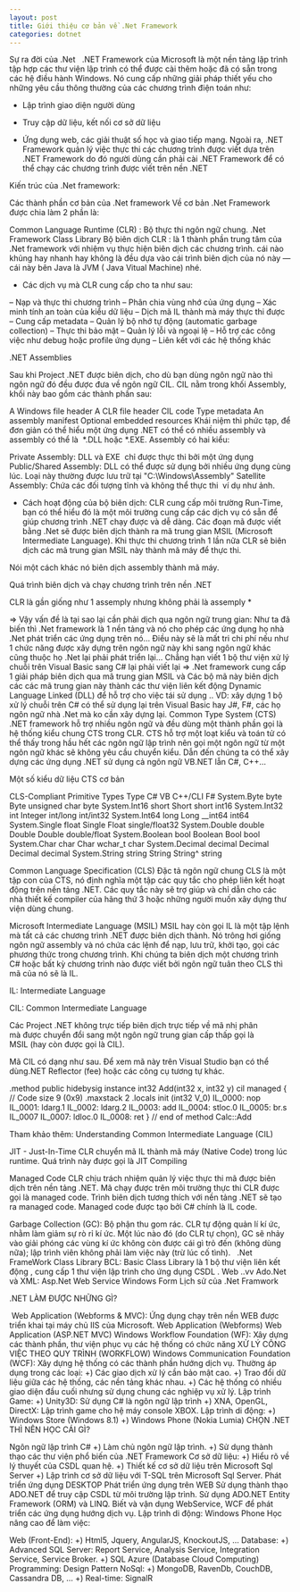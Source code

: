 ```yaml
---
layout: post
title: Giới thiệu cơ bản về .Net Framework
categories: dotnet
---
```

Sự ra đời của .Net  
.NET Framework của Microsoft là một nền tảng lập trình tập hợp các thư viện lập trình có thể được cài thêm hoặc đã có sẵn trong các hệ điều hành Windows. Nó cung cấp những giải pháp thiết yếu cho những yêu cầu thông thường của các chương trình điện toán như:
- Lập trình giao diện người dùng

- Truy cập dữ liệu, kết nối cơ sở dữ liệu

- Ứng dụng web, các giải thuật số học và giao tiếp mạng.
Ngoài ra, .NET Framework quản lý việc thực thi các chương trình được viết dựa trên .NET Framework do đó người dùng cần phải cài .NET Framework để có thể chạy các chương trình được viết trên nền .NET

Kiến trúc của .Net framework:


Các thành phần cơ bản của .Net framework
Về cơ bản .Net Framework được chia làm 2 phần là:

Common Language Runtime (CLR) : Bộ thực thi ngôn ngữ chung.
.Net Framework Class Library
Bộ biên dịch CLR : là 1 thành phần trung tâm của .Net framework với nhiệm vụ thực hiện biên dịch các chương trình. cái nào khủng hay nhanh hay không là đều dựa vào cái trình biên dịch của nó này — cái này bên Java là JVM ( Java Vitual Machine) nhé.



+ Các dịch vụ mà CLR cung cấp cho ta như sau:

– Nạp và thực thi chương trình
– Phân chia vùng nhớ của ứng dụng
– Xác minh tính an toàn của kiểu dữ liệu
– Dịch mã IL thành mà máy thực thi được
– Cung cấp metadata
– Quản lý bộ nhớ tự động (automatic garbage collection)
– Thực thi bảo mật
– Quản lý lỗi và ngoại lệ
– Hỗ trợ các công việc như debug hoặc profile ứng dụng
– Liên kết với các hệ thống khác



.NET Assemblies


Sau khi Project .NET được biên dịch, cho dù bạn dùng ngôn ngữ nào thì ngôn ngữ đó đều được đưa về ngôn ngữ CIL. CIL nằm trong khối Assembly, khối này bao gồm các thành phần sau:

A Windows file header
A CLR file header
CIL code
Type metadata
An assembly manifest
Optional embedded resources
Khái niệm thì phức tạp, để đơn giản có thể hiểu một ứng dụng .NET có thể có nhiều assembly và assembly có thể là  *.DLL hoặc *.EXE. Assembly có hai kiểu:

Private Assembly: DLL và EXE  chỉ được thực thi bởi một ứng dụng
Public/Shared Assembly: DLL có thể được sử dụng bởi nhiều ứng dụng cùng lúc. Loại này thường được lưu trữ tại "C:\Windows\Assembly"
Satellite Assembly: Chứa các đối tượng tĩnh và không thể thực thi  ví dụ như ảnh.


+ Cách hoạt động của bộ biên dịch: CLR cung cấp môi trường Run-Time, bạn có thể hiểu đó là một môi trường cung cấp các dịch vụ có sẵn để giúp chương trình .NET chạy được và dễ dàng.
Các đoạn mã được viết bằng .Net sẽ được biên dịch thành ra mã trung gian MSIL (Microsoft Intermediate Language). Khi thực thi chương trình 1 lần nữa CLR sẽ biên dịch các mã trung gian MSIL này thành mã máy để thực thi.

Nói một cách khác nó biên dịch assembly thành mã máy. 



Quá trình biên dịch và chạy chương trình trên nền .NET


















CLR là gần giống như 1 assemply nhưng không phải là assemply *

=> Vậy vấn đề là tại sao lại cần phải dịch qua ngôn ngữ trung gian: Như ta đã biến thì .Net framework là 1 nền tảng và nó cho phép các ứng dụng họ nhà .Net phát triển các ứng dụng trên nó… Điều này sẽ là mất tri chi phí nếu như 1 chức năng được xây dựng trên ngôn ngữ này khi sang ngôn ngữ khác cũng thuộc họ .Net lại phải phát triển lại… Chẳng hạn viết 1 bộ thư viện xử lý chuỗi trên Visual Basic sang C# lại phải viết lại => .Net framework cung cấp 1 giải pháp biên dịch qua mã trung gian MSIL và Các bộ mã này biên dịch các các mã trung gian này thành các thư viện liên kết động Dynamic Language Linked (DLL) để hỗ trợ cho việc tái sử dụng ..
VD: xây dựng 1 bộ xử lý chuỗi trên C# có thể sử dụng lại trên Visual Basic hay J#, F#, các họ ngôn ngữ nhà .Net mà ko cần xây dựng lại.
Common Type System (CTS)
.NET framework hỗ trợ nhiều ngôn ngữ và đều dùng một thành phần gọi là hệ thống kiểu chung CTS trong CLR. CTS hỗ trợ một loạt kiểu và toán tử có thể thấy trong hầu hết các ngôn ngữ lập trình nên gọi một ngôn ngữ từ một ngôn ngữ khác sẽ không yêu cầu chuyển kiểu. Dẫn đến chúng ta có thể xây dựng các ứng dụng .NET sử dụng cả ngôn ngữ VB.NET lẫn C#, C++…



Một số kiểu dữ liệu CTS cơ bản

CLS-Compliant Primitive Types
Type	C#	VB	C++/CLI	F#
System.Byte	byte	Byte	unsigned char	byte
System.Int16	short	Short	short	int16
System.Int32	int	Integer	int/long	int/int32
System.Int64	long	Long	__int64	int64
System.Single	float	Single	Float	single/float32
System.Double	double	Double	Double	double/float
System.Boolean	bool	Boolean	Bool	bool
System.Char	char	Char	wchar_t	char
System.Decimal	decimal	Decimal	Decimal	decimal
System.String	string	String	String^	string


Common Language Specification (CLS)
Đặc tả ngôn ngữ chung CLS là một tập con của CTS, nó định nghĩa một tập các quy tắc cho phép liên kết hoạt động trên nền tảng .NET. Các quy tắc này sẽ trợ giúp và chỉ dẫn cho các nhà thiết kế compiler của hãng thứ 3 hoặc những người muốn xây dựng thư viện dùng chung.



Microsoft Intermediate Language (MSIL)
MSIL hay còn gọi IL là một tập lệnh mà tất cả các chương trình .NET được biên dịch thành. Nó trông hơi giống ngôn ngữ assembly và nó chứa các lệnh để nạp, lưu trữ, khởi tạo, gọi các phương thức trong chương trình. Khi chúng ta biên dịch một chương trình C# hoặc bất kỳ chương trình nào được viết bởi ngôn ngữ tuân theo CLS thì mã của nó sẽ là IL.

IL: Intermediate Language

CIL: Common Intermediate Language

Các Project .NET không trực tiếp biên dịch trực tiếp về mã nhị phân mà được chuyển đổi sang một ngôn ngữ trung gian cấp thấp gọi là MSIL (hay còn được gọi là CIL).

Mã CIL có dạng như sau. Để xem mã này trên Visual Studio bạn có thể dùng.NET Reflector (fee) hoặc các công cụ tương tự khác.

.method public hidebysig instance int32 Add(int32 x,
int32 y) cil managed
{
// Code size 9 (0x9)
.maxstack 2
.locals init (int32 V_0)
IL_0000: nop
IL_0001: ldarg.1
IL_0002: ldarg.2
IL_0003: add
IL_0004: stloc.0
IL_0005: br.s IL_0007
IL_0007: ldloc.0
IL_0008: ret
} // end of method Calc::Add

Tham khảo thêm: Understanding Common Intermediate Language (CIL)





JIT - Just-In-Time
CLR chuyển mã IL thành mã máy (Native Code) trong lúc runtime. Quá trình này được gọi là JIT Compiling

Managed Code
CLR chịu trách nhiệm quản lý việc thực thi mã được biên dịch trên nền tảng .NET. Mã chạy được trên môi trường thực thi CLR được gọi là managed code. Trình biên dịch tương thích với nền tảng .NET sẽ tạo ra managed code. Managed code được tạo bởi C# chính là IL code.

Garbage Collection (GC): Bộ phận thu gom rác.
CLR tự động quản lí kí ức, nhằm làm giảm sự rò rỉ kí ức. Một lúc nào đó (do CLR tự chọn), GC sẽ nhảy vào giải phóng các vùng kí ức không còn được cái gì trỏ đến (không dùng nữa); lập trình viên không phải làm việc này (trừ lúc cố tình).
 
.Net FrameWork Class Library
BCL: Basic Class Library là 1 bộ thư viện liên kết động , cung cấp 1 thư viện lập trình cho ứng dụng CSDL . Web ..vv
Ado.Net và XML:
Asp.Net
Web Service
Windows Form
Lịch sử của .Net Framwork





.NET LÀM ĐƯỢC NHỮNG GÌ?

 Web Application (Webforms & MVC): Ứng dụng chạy trên nền WEB được triển khai tại máy chủ IIS của Microsoft.
Web Application (Webforms)
Web Application (ASP.NET MVC)
Windows Workflow Foundation (WF): Xây dựng các thành phần, thư viện phục vụ các hệ thống có chức năng XỬ LÝ CÔNG VIỆC THEO QUY TRÌNH (WORKFLOW)
Windows Communication Foundation (WCF): Xây
dựng hệ thống có các thành phần hướng dịch vụ. Thường áp dụng trong các loại:
+) Các giao dịch xử lý cần bảo mật cao.
+) Trao đổi dữ liệu giữa các hệ thống, các nền tảng khác
nhau.
+) Các hệ thống có nhiều giao diện đầu cuối nhưng sử dụng
chung các nghiệp vụ xử lý.
Lập trình Game:
+) Unity3D: Sử dụng C# là ngôn ngữ lập trình
+) XNA, OpenGL, DirectX: Lập trình game cho hệ máy
console XBOX.
Lập trình di động:
+) Windows Store (Windows 8.1)
+) Windows Phone (Nokia Lumia)
CHỌN .NET THÌ NÊN HỌC CÁI GÌ?

Ngôn ngữ lập trình C#
+) Làm chủ ngôn ngữ lập trình.
+) Sử dụng thành thạo các thư viện phổ biến của .NET Framework
Cơ sở dữ liệu:
+) Hiểu rõ về lý thuyết của CSDL quan hệ.
+) Thiết kế cơ sở dữ liệu trên Microsoft Sql Server
+) Lập trình cơ sở dữ liệu với T-SQL trên Microsoft Sql
Server.
Phát triển ứng dụng DESKTOP
Phát triển ứng dụng trên WEB
Sử dụng thành thạo ADO.NET để truy cập CSDL từ
môi trường lập trình.
Sử dụng ADO.NET Entity Framework (ORM) và
LINQ.
Biết và vận dụng WebService, WCF để phát triển
các ứng dụng hướng dịch vụ.
Lập trình di động: Windows Phone
Học nâng cao để làm việc:

Web (Front-End):
+) Html5, Jquery, AngularJS, KnockoutJS, …
Database:
+) Advanced SQL Server: Report Service, Analysis Service,
Integration Service, Service Broker.
+) SQL Azure (Database Cloud Computing)
Programming: Design Pattern
NoSql:
+) MongoDB, RavenDb, CouchDB, Cassandra DB, …
+) Real-time: SignalR